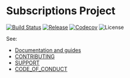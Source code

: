 # Subscriptions Project

[![Build Status](https://img.shields.io/travis/subscriptions-project/swg-js/master?style=flat-square)](https://travis-ci.org/subscriptions-project/swg-js/builds)
[![Release](https://img.shields.io/github/release/subscriptions-project/swg-js?style=flat-square)](https://github.com/subscriptions-project/swg-js/releases)
[![Codecov](https://img.shields.io/codecov/c/github/subscriptions-project/swg-js?style=flat-square)](https://codecov.io/gh/subscriptions-project/swg-js)
![License](https://img.shields.io/github/license/subscriptions-project/swg-js?style=flat-square)

See:

- [Documentation and guides](./docs/index.md)
- [CONTRIBUTING](CONTRIBUTING.md)
- [SUPPORT](SUPPORT.md)
- [CODE_OF_CONDUCT](CODE_OF_CONDUCT.md)
